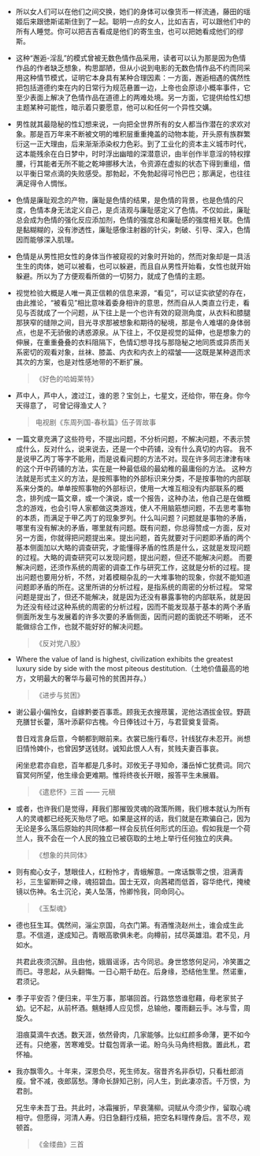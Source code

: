 *   所以女人们可以在他们之间交换，她们的身体可以像货币一样流通，藤田的瑶姬后来跟徳斯诺斯住到了一起。聪明一点的女人，比如吉吉，可以跟他们中的所有人睡觉。<Notation type="underline">你可以把吉吉看成是他们的寄生虫，也可以把她看成他们的缪斯</Notation>。

*   这种“邂逅-淫乱”的模式曾被无数色情作品采用，读者可以认为那是因为色情作品的作者缺乏想象，构思鄙陋，但从小说到电影的无数色情作品不约而同采用这种情节模式，证明它本身具有某种合理因素：一方面，邂逅相遇的偶然性把包括道德约束在内的日常行为规范悬置一边，上帝也会原谅小概率事件，它至少表面上解决了色情作品在道德上的两难处境。另一方面，它提供给性幻想主题某种可能性，暗示着只要愿意，他可以和任何一个异性交媾。

*   <Notation type="underline">男性就其最隐秘的性幻想来说，一向把全世界所有的女人都当作潜在的求欢对象</Notation>。那是百万年来不断被文明的堆积层重重掩盖的动物本能，开头原有族群繁衍这一正大理由，后来渐渐添染权力色彩。到了工业化的资本主义城市时代，这本能残余在白日梦中，时时浮出幽暗的深潜意识，由半创作半意淫的特权撑腰，行其能者无所不能之乾坤挪移大法，令资源在虚拟的状态下得到重组，借以平衡日常点滴的失败感受。那勃起，不免勃起得可怜巴巴；那满足，也往往满足得令人惆怅。

*   <Notation type="underline">色情是廉耻观念的产物，廉耻是色情的结果，是色情的背景，也是色情的尺度，色情本身无法定义自己，是贞洁观与廉耻感定义了色情。不仅如此，廉耻总会成为色情的强化反应添加剂，色情的强度总和廉耻感的强度相关联。色情是黏糊糊的，没有渗透性，廉耻感像注射器的针尖，刺破、引导、深入，色情因而能够深入肌理</Notation>。

*   色情是从男性把女性的身体当作被窥视的对象时开始的，然而对象却是一具活生生的肉体，她可以被看，也可以躲避，而且自从男性开始看，女性也就开始躲避。所以为了方便观看所做的一切努力，就成了色情的主题。

*   视觉检验大概是人唯一真正信赖的信息来源，“看见”，可以证实欲望的存在，由此推论，“被看见”相比意味着委身相许的意思，然而自从人类直立行走，看见与否就成了一个问题，从下往上是一个也许有效的窥测角度，从衣料和膝腿那狭窄的缝隙之间，目光寻求那被想象和期待的秘境，那是令人难堪的身体弱点，也是不无骄傲的诱惑源泉。从下往上，不仅是视觉的延伸，也是想象力的伸展，在重重叠叠的衣料阻隔下，色情幻想寻找与那隐秘之地同质或异质而关系密切的观看对象，丝袜、膝盖、内衣和内衣上的褶皱——这既是某种退而求其次的方案，也是对性感地带的不断扩展。

    > 《好色的哈姆莱特》

*   芦中人，芦中人，渡过江，谁的恩？宝剑上，七星文，还给你，带在身。你今天得意了， 可曾记得渔丈人？

    > 电视剧《东周列国-春秋篇》伍子胥故事

*   一篇文章充满了这些符号，不提出问题，不分析问题，不解决问题，不表示赞成什么，反对什么，说来说去，还是一个中药铺，没有什么真切的内容。
    我不是说甲乙丙丁等字不能用，而是说看问题的方法不对。现在许多同志津津有味的这个开中药铺的方法，实在是一种最低级的最幼稚的最庸俗的方法。
    这种方法就是形式主义的方法，是按照事物的外部标识来分类，不是按事物的内部联系来分类的。单单按照事物的外部标识，使用一大堆互相没有内部联系的概念，排列成一篇文章，或一个演说，或一个报告，这种办法，他自己是在做概念的游戏，也会引导人家都做这类游戏，使人不用脑筋想问题，不去思考事物的本质，而满足于甲乙丙丁的现象罗列。什么叫问题？问题就是事物的矛盾，哪里有没有解决的矛盾，哪里就有问题。既有问题，你总得赞成一方面，反对另一方面，你就得把问题提出来。提出问题，首先就要对于问题即矛盾的两个基本侧面加以大略的调查研究，才能懂得矛盾的性质是什么，这就是发现问题的过程。大略的调查研究可以发现问题，提出问题，但还不能解决问题。
    而要解决问题，还须作系统的周密的调查工作与研究工作，这就是分析的过程。提出问题也要用分析，不然，对着模糊杂乱的一大堆事物的现象，你就不能知道问题即矛盾的所在。这里所讲的分析过程，是指系统的周密的分析过程。
    常常问题是提出了，但还不能解决，就是因为还没有暴露事物的内部联系，就是因为还没有经过这种系统的周密的分析过程，因而不能发现基于基本的两个矛盾侧面所发生与发展着的许多次要的矛盾侧面，因而问题的面貌还不明晰，
    还不能做综合工作，也就不能好好的解决问题。

    > 《反对党八股》

*   <Notation>Where the value of land is highest, civilization exhibits the greatest luxury side by side with the most piteous destitution.（土地价值最高的地方，文明最大的奢华与最可怜的贫困并存。）</Notation>

    > 《进步与贫困》

*   谢公最小偏怜女，自嫁黔娄百事乖。顾我无衣搜荩箧，泥他沽酒拔金钗。野蔬充膳甘长藿，落叶添薪仰古槐。今日俸钱过十万，与君营奠复营斋。

    昔日戏言身后意，今朝都到眼前来。衣裳已施行看尽，针线犹存未忍开。尚想旧情怜婢仆，也曾因梦送钱财。诚知此恨人人有，贫贱夫妻百事哀。

    闲坐悲君亦自悲，百年都是几多时。邓攸无子寻知命，潘岳悼亡犹费词。同穴窅冥何所望，他生缘会更难期。惟将终夜长开眼，报答平生未展眉。

    > 《遣悲怀》三首 —— 元稹

*   或者，也许我们是觉得，拜我们那摧毁灵魂的政策所赐，我们根本就认为所有人的灵魂都已经死灭殆尽了吧。如果是这样的话，我们就是在欺骗自己，因为无论是多么落后原始的共同体都一样会反抗任何形式的压迫。假如我是一个荷兰人，我不会在一个人民的独立已被窃取的土地上举行任何独立的庆典。

    > 《想象的共同体》

*   则有痴心女子，慧眼佳人，红粉怜才，青蛾解意。一席话飘零之恨，泪满青衫，三生留断碎之缘，魂招碧血。国士无双，向茜裙而低首，容华绝代，掩棱镜以伤神。名士沉沦，美人坠落，怜卿怜我，同命同心。

    > 《玉梨魂》

*   德也狂生耳。偶然间，淄尘京国，乌衣门第。有酒惟浇赵州土，谁会成生此意。不信道，遂成知己。青眼高歌俱未老。向樽前，拭尽英雄泪。君不见，月如水。

    共君此夜须沉醉。且由他，娥眉谣诼，古今同忌。身世悠悠何足问，冷笑置之而已。寻思起，从头翻悔。一日心期千劫在。后身缘，恐结他生里。然诺重，君须记。

*   季子平安否？便归来，平生万事，那堪回首。行路悠悠谁慰藉，母老家贫子幼。记不起，从前杯酒。魑魅搏人应见惯，总输他，覆雨翻云手。冰与雪，周旋久。

    泪痕莫滴牛衣透。数天涯，依然骨肉，几家能够。比似红颜多命薄，更不如今还有。只绝塞，苦寒难受。廿载包胥承一诺。盼乌头马角终相救。置此札，君怀袖。

*   我亦飘零久。十年来，深恩负尽，死生师友。宿昔齐名非忝切，只看杜郎消瘦。曾不减，夜郎孱愁。薄命长辞知己别，问人生，到此凄凉否。千万恨，为君剖。

    兄生辛未吾丁丑。共此时，冰霜摧折，早衰蒲柳。词赋从今须少作，留取心魂相守。但愿得，河清人寿。归日急翻行戍稿，把空名料理传身后。言不尽，观顿首。

    > 《金缕曲》三首
